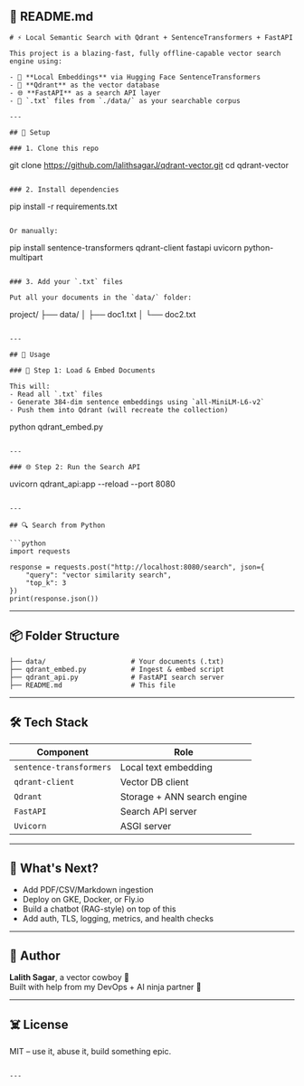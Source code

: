 ## 📄 README.md

```
# ⚡ Local Semantic Search with Qdrant + SentenceTransformers + FastAPI

This project is a blazing-fast, fully offline-capable vector search engine using:

- 🧠 **Local Embeddings** via Hugging Face SentenceTransformers
- 🚀 **Qdrant** as the vector database
- 🌐 **FastAPI** as a search API layer
- 📂 `.txt` files from `./data/` as your searchable corpus

---

## 🔧 Setup

### 1. Clone this repo

```
git clone https://github.com/lalithsagarJ/qdrant-vector.git
cd qdrant-vector
```

### 2. Install dependencies

```
pip install -r requirements.txt
```

Or manually:

```
pip install sentence-transformers qdrant-client fastapi uvicorn python-multipart
```

### 3. Add your `.txt` files

Put all your documents in the `data/` folder:

```
project/
├── data/
│   ├── doc1.txt
│   └── doc2.txt
```

---

## 🚀 Usage

### 🧠 Step 1: Load & Embed Documents

This will:
- Read all `.txt` files
- Generate 384-dim sentence embeddings using `all-MiniLM-L6-v2`
- Push them into Qdrant (will recreate the collection)

```
python qdrant_embed.py
```

---

### 🌐 Step 2: Run the Search API

```
uvicorn qdrant_api:app --reload --port 8080
```

---

## 🔍 Search from Python

```python
import requests

response = requests.post("http://localhost:8080/search", json={
    "query": "vector similarity search",
    "top_k": 3
})
print(response.json())
```

---

## 📦 Folder Structure

```
├── data/                     # Your documents (.txt)
├── qdrant_embed.py           # Ingest & embed script
├── qdrant_api.py             # FastAPI search server
├── README.md                 # This file
```

---

## 🛠 Tech Stack

| Component              | Role                               |
|------------------------|------------------------------------|
| `sentence-transformers`| Local text embedding               |
| `qdrant-client`        | Vector DB client                   |
| `Qdrant`               | Storage + ANN search engine        |
| `FastAPI`              | Search API server                  |
| `Uvicorn`              | ASGI server                        |

---

## 🧩 What's Next?

- Add PDF/CSV/Markdown ingestion
- Deploy on GKE, Docker, or Fly.io
- Build a chatbot (RAG-style) on top of this
- Add auth, TLS, logging, metrics, and health checks

---

## 🧠 Author

**Lalith Sagar**, a vector cowboy 🤠  
Built with help from my DevOps + AI ninja partner 🥷

---

## ☠️ License

MIT – use it, abuse it, build something epic.

```

---

